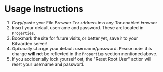 # Usage Instructions

1. Copy/paste your File Browser Tor address into any Tor-enabled browser.
2. Insert your default username and password. These are located in `Properties`.
3. Bookmark the site for future visits, or better yet, save it to your Bitwarden server!
4. Optionally change your default username/password. Please note, this change **will not** be reflected in the `Properties` section mentioned above.
5. If you accidentally lock yourself out, the "Reset Root User" action will reset your username and password.
